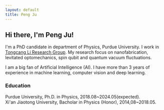 ```yaml
---
layout: default
title: Peng Ju
---
```

## Hi there, I'm Peng Ju!

I'm a PhD candidate in department of Physics, Purdue University. I work in [Tongcang Li Research Group](https://sites.google.com/site/litongcang/Home). My research focus on nanofabrication, levitated optomechanics, spin qubit and quantum vacuum fluctuations.

I am a big fan of Artificial Intelligence (AI). I have more than 3 years of experience in machine learning, computer vision and deep learning.

### Education

Purdue University, Ph.D. in Physics, 2018.08\~2024.05(expected).  
Xi'an Jiaotong University, Bacholar in Physics (Honor), 2014,08\~2018.05.  

